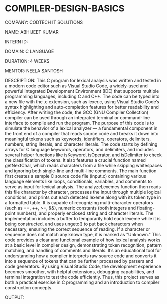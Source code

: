 # COMPILER-DESIGN-BASICS

COMPANY: CODTECH IT SOLUTIONS

NAME: ABHIJEET KUMAR

INTERN ID:

DOMAIN: C LANGUAGE

DURATION: 4 WEEKS

MENTOR: NEELA SANTOSH

DESCRIPTION: This C program for lexical analysis was written and tested in a modern code editor such as Visual Studio Code, a widely-used and powerful Integrated Development Environment (IDE) that supports multiple programming languages, including C and C++. The code can be typed into a new file with the .c extension, such as lexer.c, using Visual Studio Code’s syntax highlighting and auto-completion features for better readability and efficiency. After writing the code, the GCC (GNU Compiler Collection) compiler can be used through an integrated terminal or command-line interface to compile and run the program. The purpose of this code is to simulate the behavior of a lexical analyzer — a fundamental component in the front end of a compiler that reads source code and breaks it down into meaningful tokens such as keywords, identifiers, operators, delimiters, numbers, string literals, and character literals. The code starts by defining arrays for C language keywords, operators, and delimiters, and includes several helper functions like isKeyword, isOperator, and isDelimiter to check the classification of tokens. It also features a crucial function named getNextChar, which reads characters from a file while skipping whitespaces and ignoring both single-line and multi-line comments. The main function first creates a sample C source code file (input.c) containing various language elements like loops, conditionals, variables, and comments to serve as input for lexical analysis. The analyzeLexemes function then reads this file character by character, processes the input through multiple logical conditions, and prints out each detected lexeme along with its token type in a formatted table. It is capable of recognizing multi-character operators (such as ==, ++, >=, &&), numeric constants (both integers and floating-point numbers), and properly enclosed string and character literals. The implementation includes a buffer to temporarily hold each lexeme while it is being constructed, and uses ungetc() to put back characters when necessary, ensuring the correct sequence of reading. If a character or sequence does not match any known type, it is marked as "Unknown." This code provides a clear and functional example of how lexical analysis works at a basic level in compiler design, demonstrating token recognition, pattern matching, and handling of comments and literals. It’s an educational tool for understanding how a compiler interprets raw source code and converts it into a sequence of tokens that can be further processed by parsers and code generators. By using Visual Studio Code, the development experience becomes smoother, with helpful extensions, debugging capabilities, and terminal integration to test the code efficiently. Thus, this project serves as both a practical exercise in C programming and an introduction to compiler construction concepts.

OUTPUT:

